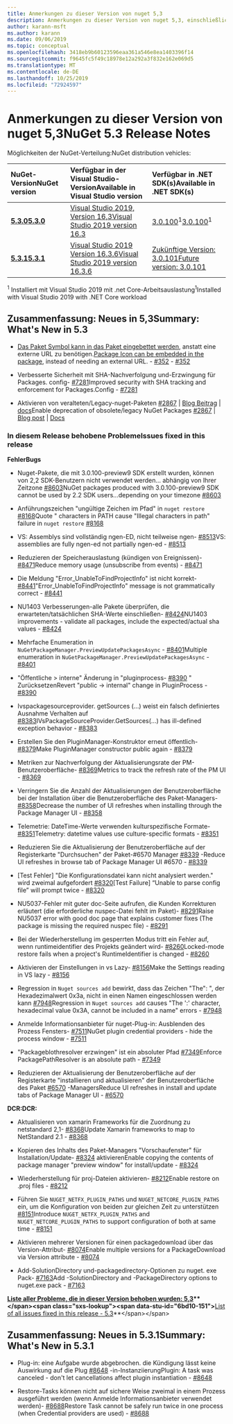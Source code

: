 ```yaml
---
title: Anmerkungen zu dieser Version von nuget 5,3
description: Anmerkungen zu dieser Version von nuget 5,3, einschließlich neuer Features, Fehlerbehebungen und dcrs.
author: karann-msft
ms.author: karann
ms.date: 09/06/2019
ms.topic: conceptual
ms.openlocfilehash: 3418eb9b60123596eaa361a546e8ea1403396f14
ms.sourcegitcommit: f9645fc5f49c18978e12a292a3f832e162e069d5
ms.translationtype: MT
ms.contentlocale: de-DE
ms.lasthandoff: 10/25/2019
ms.locfileid: "72924597"
---
```

# <a name="nuget-53-release-notes"></a><span data-ttu-id="6bd10-103">Anmerkungen zu dieser Version von nuget 5,3</span><span class="sxs-lookup"><span data-stu-id="6bd10-103">NuGet 5.3 Release Notes</span></span>

<span data-ttu-id="6bd10-104">Möglichkeiten der NuGet-Verteilung:</span><span class="sxs-lookup"><span data-stu-id="6bd10-104">NuGet distribution vehicles:</span></span>

| <span data-ttu-id="6bd10-105">NuGet-Version</span><span class="sxs-lookup"><span data-stu-id="6bd10-105">NuGet version</span></span> | <span data-ttu-id="6bd10-106">Verfügbar in der Visual Studio-Version</span><span class="sxs-lookup"><span data-stu-id="6bd10-106">Available in Visual Studio version</span></span>| <span data-ttu-id="6bd10-107">Verfügbar in .NET SDK(s)</span><span class="sxs-lookup"><span data-stu-id="6bd10-107">Available in .NET SDK(s)</span></span>|
|:---|:---|:---|
| [<span data-ttu-id="6bd10-108">**5.3.0**</span><span class="sxs-lookup"><span data-stu-id="6bd10-108">**5.3.0**</span></span>](https://nuget.org/downloads) | [<span data-ttu-id="6bd10-109">Visual Studio 2019, Version 16,3</span><span class="sxs-lookup"><span data-stu-id="6bd10-109">Visual Studio 2019 version 16.3</span></span>](https://visualstudio.microsoft.com/downloads/) | <span data-ttu-id="6bd10-110">[3.0.100](https://dotnet.microsoft.com/download/dotnet-core/3.0)<sup>1</sup></span><span class="sxs-lookup"><span data-stu-id="6bd10-110">[3.0.100](https://dotnet.microsoft.com/download/dotnet-core/3.0)<sup>1</sup></span></span> |
| [<span data-ttu-id="6bd10-111">**5.3.1**</span><span class="sxs-lookup"><span data-stu-id="6bd10-111">**5.3.1**</span></span>](https://nuget.org/downloads) | [<span data-ttu-id="6bd10-112">Visual Studio 2019 Version 16.3.6</span><span class="sxs-lookup"><span data-stu-id="6bd10-112">Visual Studio 2019 version 16.3.6</span></span>](https://visualstudio.microsoft.com/downloads/) | [<span data-ttu-id="6bd10-113">Zukünftige Version: 3.0.101</span><span class="sxs-lookup"><span data-stu-id="6bd10-113">Future version: 3.0.101</span></span>](https://dotnet.microsoft.com/download/dotnet-core/3.0) |
<span data-ttu-id="6bd10-114"><sup>1</sup> Installiert mit Visual Studio 2019 mit .net Core-Arbeitsauslastung</span><span class="sxs-lookup"><span data-stu-id="6bd10-114"><sup>1</sup>Installed with Visual Studio 2019 with .NET Core workload</span></span>

## <a name="summary-whats-new-in-53"></a><span data-ttu-id="6bd10-115">Zusammenfassung: Neues in 5,3</span><span class="sxs-lookup"><span data-stu-id="6bd10-115">Summary: What's New in 5.3</span></span>

* <span data-ttu-id="6bd10-116">[Das Paket Symbol kann in das Paket eingebettet werden](../reference/msbuild-targets.md#packing-an-icon-image-file), anstatt eine externe URL zu benötigen.</span><span class="sxs-lookup"><span data-stu-id="6bd10-116">[Package Icon can be embedded in the package](../reference/msbuild-targets.md#packing-an-icon-image-file), instead of needing an external URL.</span></span><span data-ttu-id="6bd10-117"> - [#352](https://github.com/NuGet/Home/issues/352)</span><span class="sxs-lookup"><span data-stu-id="6bd10-117"> - [#352](https://github.com/NuGet/Home/issues/352)</span></span>

* <span data-ttu-id="6bd10-118">Verbesserte Sicherheit mit SHA-Nachverfolgung und-Erzwingung für Packages. config- [#7281](https://github.com/NuGet/Home/issues/7281)</span><span class="sxs-lookup"><span data-stu-id="6bd10-118">Improved security with SHA tracking and enforcement for Packages.Config - [#7281](https://github.com/NuGet/Home/issues/7281)</span></span>

* <span data-ttu-id="6bd10-119">Aktivieren von veralteten/Legacy-nuget-Paketen [#2867](https://github.com/NuGet/Home/issues/2867) | [Blog Beitrag](https://devblogs.microsoft.com/nuget/deprecating-packages-on-nuget-org/) | [docs](https://docs.microsoft.com/en-us/nuget/nuget-org/deprecate-packages)</span><span class="sxs-lookup"><span data-stu-id="6bd10-119">Enable deprecation of obsolete/legacy NuGet Packages [#2867](https://github.com/NuGet/Home/issues/2867) | [Blog post](https://devblogs.microsoft.com/nuget/deprecating-packages-on-nuget-org/) | [Docs](https://docs.microsoft.com/en-us/nuget/nuget-org/deprecate-packages)</span></span>

### <a name="issues-fixed-in-this-release"></a><span data-ttu-id="6bd10-120">In diesem Release behobene Probleme</span><span class="sxs-lookup"><span data-stu-id="6bd10-120">Issues fixed in this release</span></span>

<span data-ttu-id="6bd10-121">**Fehler**</span><span class="sxs-lookup"><span data-stu-id="6bd10-121">**Bugs**</span></span>

* <span data-ttu-id="6bd10-122">Nuget-Pakete, die mit 3.0.100-preview9 SDK erstellt wurden, können von 2,2 SDK-Benutzern nicht verwendet werden... abhängig von Ihrer Zeitzone [#8603](https://github.com/NuGet/Home/issues/8603)</span><span class="sxs-lookup"><span data-stu-id="6bd10-122">NuGet packages produced with 3.0.100-preview9 SDK cannot be used by 2.2 SDK users...depending on your timezone [#8603](https://github.com/NuGet/Home/issues/8603)</span></span>

* <span data-ttu-id="6bd10-123">Anführungszeichen "ungültige Zeichen im Pfad" in `nuget restore` [#8168](https://github.com/NuGet/Home/issues/8168)</span><span class="sxs-lookup"><span data-stu-id="6bd10-123">Quote " characters in PATH cause "Illegal characters in path" failure in `nuget restore` [#8168](https://github.com/NuGet/Home/issues/8168)</span></span>

* <span data-ttu-id="6bd10-124">VS: Assemblys sind vollständig ngen-ED, nicht teilweise ngen- [#8513](https://github.com/NuGet/Home/issues/8513)</span><span class="sxs-lookup"><span data-stu-id="6bd10-124">VS: assemblies are fully ngen-ed not partially ngen-ed - [#8513](https://github.com/NuGet/Home/issues/8513)</span></span>

* <span data-ttu-id="6bd10-125">Reduzieren der Speicherauslastung (kündigen von Ereignissen)- [#8471](https://github.com/NuGet/Home/issues/8471)</span><span class="sxs-lookup"><span data-stu-id="6bd10-125">Reduce memory usage (unsubscribe from events) - [#8471](https://github.com/NuGet/Home/issues/8471)</span></span>

* <span data-ttu-id="6bd10-126">Die Meldung "Error_UnableToFindProjectInfo" ist nicht korrekt- [#8441](https://github.com/NuGet/Home/issues/8441)</span><span class="sxs-lookup"><span data-stu-id="6bd10-126">"Error_UnableToFindProjectInfo" message is not grammatically correct - [#8441](https://github.com/NuGet/Home/issues/8441)</span></span>

* <span data-ttu-id="6bd10-127">NU1403 Verbesserungen-alle Pakete überprüfen, die erwarteten/tatsächlichen SHA-Werte einschließen- [#8424](https://github.com/NuGet/Home/issues/8424)</span><span class="sxs-lookup"><span data-stu-id="6bd10-127">NU1403 improvements - validate all packages, include the expected/actual sha values - [#8424](https://github.com/NuGet/Home/issues/8424)</span></span>

* <span data-ttu-id="6bd10-128">Mehrfache Enumeration in `NuGetPackageManager.PreviewUpdatePackagesAsync` - [#8401](https://github.com/NuGet/Home/issues/8401)</span><span class="sxs-lookup"><span data-stu-id="6bd10-128">Multiple enumeration in `NuGetPackageManager.PreviewUpdatePackagesAsync` - [#8401](https://github.com/NuGet/Home/issues/8401)</span></span>

* <span data-ttu-id="6bd10-129">"Öffentliche > interne" Änderung in "pluginprocess- [#8390](https://github.com/NuGet/Home/issues/8390) " Zurücksetzen</span><span class="sxs-lookup"><span data-stu-id="6bd10-129">Revert "public -> internal" change in PluginProcess - [#8390](https://github.com/NuGet/Home/issues/8390)</span></span>

* <span data-ttu-id="6bd10-130">Ivspackagesourceprovider. getSources (...) weist ein falsch definiertes Ausnahme Verhalten auf [#8383](https://github.com/NuGet/Home/issues/8383)</span><span class="sxs-lookup"><span data-stu-id="6bd10-130">IVsPackageSourceProvider.GetSources(…) has ill-defined exception behavior - [#8383](https://github.com/NuGet/Home/issues/8383)</span></span>

* <span data-ttu-id="6bd10-131">Erstellen Sie den PluginManager-Konstruktor erneut öffentlich- [#8379](https://github.com/NuGet/Home/issues/8379)</span><span class="sxs-lookup"><span data-stu-id="6bd10-131">Make PluginManager constructor public again - [#8379](https://github.com/NuGet/Home/issues/8379)</span></span>

* <span data-ttu-id="6bd10-132">Metriken zur Nachverfolgung der Aktualisierungsrate der PM-Benutzeroberfläche- [#8369](https://github.com/NuGet/Home/issues/8369)</span><span class="sxs-lookup"><span data-stu-id="6bd10-132">Metrics to track the refresh rate of the PM UI - [#8369](https://github.com/NuGet/Home/issues/8369)</span></span>

* <span data-ttu-id="6bd10-133">Verringern Sie die Anzahl der Aktualisierungen der Benutzeroberfläche bei der Installation über die Benutzeroberfläche des Paket-Managers- [#8358](https://github.com/NuGet/Home/issues/8358)</span><span class="sxs-lookup"><span data-stu-id="6bd10-133">Decrease the number of UI refreshes when installing through the Package Manager UI - [#8358](https://github.com/NuGet/Home/issues/8358)</span></span>

* <span data-ttu-id="6bd10-134">Telemetrie: DateTime-Werte verwenden kulturspezifische Formate- [#8351](https://github.com/NuGet/Home/issues/8351)</span><span class="sxs-lookup"><span data-stu-id="6bd10-134">Telemetry:  datetime values use culture-specific formats - [#8351](https://github.com/NuGet/Home/issues/8351)</span></span>

* <span data-ttu-id="6bd10-135">Reduzieren Sie die Aktualisierung der Benutzeroberfläche auf der Registerkarte "Durchsuchen" der Paket-#6570 Manager [#8339](https://github.com/NuGet/Home/issues/8339) -</span><span class="sxs-lookup"><span data-stu-id="6bd10-135">Reduce UI refreshes in browse tab of Package Manager UI #6570 - [#8339](https://github.com/NuGet/Home/issues/8339)</span></span>

* <span data-ttu-id="6bd10-136">[Test Fehler] "Die Konfigurationsdatei kann nicht analysiert werden." wird zweimal aufgefordert [#8320](https://github.com/NuGet/Home/issues/8320)</span><span class="sxs-lookup"><span data-stu-id="6bd10-136">[Test Failure] “Unable to parse config file” will prompt twice - [#8320](https://github.com/NuGet/Home/issues/8320)</span></span>

* <span data-ttu-id="6bd10-137">NU5037-Fehler mit guter doc-Seite aufrufen, die Kunden Korrekturen erläutert (die erforderliche nuspec-Datei fehlt im Paket)- [#8291](https://github.com/NuGet/Home/issues/8291)</span><span class="sxs-lookup"><span data-stu-id="6bd10-137">Raise NU5037 error with good doc page that explains customer fixes (The package is missing the required nuspec file) - [#8291](https://github.com/NuGet/Home/issues/8291)</span></span>

* <span data-ttu-id="6bd10-138">Bei der Wiederherstellung im gesperrten Modus tritt ein Fehler auf, wenn runtimeidentifier des Projekts geändert wird- [#8260](https://github.com/NuGet/Home/issues/8260)</span><span class="sxs-lookup"><span data-stu-id="6bd10-138">Locked-mode restore fails when a project's RuntimeIdentifier is changed - [#8260](https://github.com/NuGet/Home/issues/8260)</span></span>

* <span data-ttu-id="6bd10-139">Aktivieren der Einstellungen in vs Lazy- [#8156](https://github.com/NuGet/Home/issues/8156)</span><span class="sxs-lookup"><span data-stu-id="6bd10-139">Make the Settings reading in VS lazy - [#8156](https://github.com/NuGet/Home/issues/8156)</span></span>

* <span data-ttu-id="6bd10-140">Regression in `Nuget sources add` bewirkt, dass das Zeichen "The": ", der Hexadezimalwert 0x3a, nicht in einen Namen eingeschlossen werden kann [#7948](https://github.com/NuGet/Home/issues/7948)</span><span class="sxs-lookup"><span data-stu-id="6bd10-140">Regression in `Nuget sources add` causes "The ':' character, hexadecimal value 0x3A, cannot be included in a name" errors - [#7948](https://github.com/NuGet/Home/issues/7948)</span></span>

* <span data-ttu-id="6bd10-141">Anmelde Informationsanbieter für nuget-Plug-in: Ausblenden des Prozess Fensters- [#7511](https://github.com/NuGet/Home/issues/7511)</span><span class="sxs-lookup"><span data-stu-id="6bd10-141">NuGet plugin credential providers - hide the process window - [#7511](https://github.com/NuGet/Home/issues/7511)</span></span>

* <span data-ttu-id="6bd10-142">"Packageblothresolver erzwingen" ist ein absoluter Pfad [#7349](https://github.com/NuGet/Home/issues/7349)</span><span class="sxs-lookup"><span data-stu-id="6bd10-142">Enforce PackagePathResolver is an absolute path - [#7349](https://github.com/NuGet/Home/issues/7349)</span></span>

* <span data-ttu-id="6bd10-143">Reduzieren der Aktualisierung der Benutzeroberfläche auf der Registerkarte "installieren und aktualisieren" der Benutzeroberfläche des Paket [#6570](https://github.com/NuGet/Home/issues/6570) -Managers</span><span class="sxs-lookup"><span data-stu-id="6bd10-143">Reduce UI refreshes in install and update tabs of Package Manager UI - [#6570](https://github.com/NuGet/Home/issues/6570)</span></span>

<span data-ttu-id="6bd10-144">**DCR:**</span><span class="sxs-lookup"><span data-stu-id="6bd10-144">**DCR:**</span></span>

* <span data-ttu-id="6bd10-145">Aktualisieren von xamarin Frameworks für die Zuordnung zu netstandard 2,1- [#8368](https://github.com/NuGet/Home/issues/8368)</span><span class="sxs-lookup"><span data-stu-id="6bd10-145">Update Xamarin frameworks to map to NetStandard 2.1 - [#8368](https://github.com/NuGet/Home/issues/8368)</span></span>

* <span data-ttu-id="6bd10-146">Kopieren des Inhalts des Paket-Managers "Vorschaufenster" für Installation/Update- [#8324](https://github.com/NuGet/Home/issues/8324) aktivieren</span><span class="sxs-lookup"><span data-stu-id="6bd10-146">Enable copying the contents of package manager "preview window" for install/update - [#8324](https://github.com/NuGet/Home/issues/8324)</span></span>

* <span data-ttu-id="6bd10-147">Wiederherstellung für proj-Dateien aktivieren- [#8212](https://github.com/NuGet/Home/issues/8212)</span><span class="sxs-lookup"><span data-stu-id="6bd10-147">Enable restore on .proj files - [#8212](https://github.com/NuGet/Home/issues/8212)</span></span>

* <span data-ttu-id="6bd10-148">Führen Sie `NUGET_NETFX_PLUGIN_PATHS` und `NUGET_NETCORE_PLUGIN_PATHS` ein, um die Konfiguration von beiden zur gleichen Zeit zu unterstützen [#8151](https://github.com/NuGet/Home/issues/8151)</span><span class="sxs-lookup"><span data-stu-id="6bd10-148">Introduce `NUGET_NETFX_PLUGIN_PATHS` and `NUGET_NETCORE_PLUGIN_PATHS` to support configuration of both at same time - [#8151](https://github.com/NuGet/Home/issues/8151)</span></span>

* <span data-ttu-id="6bd10-149">Aktivieren mehrerer Versionen für einen packagedownload über das Version-Attribut- [#8074](https://github.com/NuGet/Home/issues/8074)</span><span class="sxs-lookup"><span data-stu-id="6bd10-149">Enable multiple versions for a PackageDownload via Version attribute - [#8074](https://github.com/NuGet/Home/issues/8074)</span></span>

* <span data-ttu-id="6bd10-150">Add-SolutionDirectory und-packagedirectory-Optionen zu nuget. exe Pack- [#7163](https://github.com/NuGet/Home/issues/7163)</span><span class="sxs-lookup"><span data-stu-id="6bd10-150">Add -SolutionDirectory and -PackageDirectory options to nuget.exe pack - [#7163](https://github.com/NuGet/Home/issues/7163)</span></span>

<span data-ttu-id="6bd10-151">**[Liste aller Probleme, die in dieser Version behoben wurden: 5,3](https://github.com/nuget/home/issues?q=is%3Aissue+is%3Aclosed+milestone%3A%225.3")**</span><span class="sxs-lookup"><span data-stu-id="6bd10-151">**[List of all issues fixed in this release - 5.3](https://github.com/nuget/home/issues?q=is%3Aissue+is%3Aclosed+milestone%3A%225.3")**</span></span>

## <a name="summary-whats-new-in-531"></a><span data-ttu-id="6bd10-152">Zusammenfassung: Neues in 5.3.1</span><span class="sxs-lookup"><span data-stu-id="6bd10-152">Summary: What's New in 5.3.1</span></span>

* <span data-ttu-id="6bd10-153">Plug-in: eine Aufgabe wurde abgebrochen. die Kündigung lässt keine Auswirkung auf die Plug [#8648](https://github.com/NuGet/Home/issues/8648) -in-Instanziierung</span><span class="sxs-lookup"><span data-stu-id="6bd10-153">Plugin: A task was canceled - don't let cancellations affect plugin instantiation - [#8648](https://github.com/NuGet/Home/issues/8648)</span></span>

* <span data-ttu-id="6bd10-154">Restore-Tasks können nicht auf sichere Weise zweimal in einem Prozess ausgeführt werden (wenn Anmelde Informationsanbieter verwendet werden)- [#8688](https://github.com/NuGet/Home/issues/8688)</span><span class="sxs-lookup"><span data-stu-id="6bd10-154">Restore Task cannot be safely run twice in one process (when Credential providers are used) - [#8688](https://github.com/NuGet/Home/issues/8688)</span></span>
